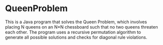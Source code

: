 # QueenProblem
This is a Java program that solves the Queen Problem, which involves placing N queens on an N×N chessboard such that no two queens threaten each other. The program uses a recursive permutation algorithm to generate all possible solutions and checks for diagonal rule violations.
